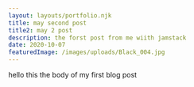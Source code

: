 ```yaml
---
layout: layouts/portfolio.njk
title: may second post
title2: may 2 post
description: the forst post from me wiith jamstack
date: 2020-10-07
featuredImage: /images/uploads/Black_004.jpg
---
```



hello this the body of my first blog post